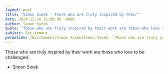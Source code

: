 ```yaml
---
layout: post
title: "Simon Sinek - Those who are truly inspired by their"
date: 2024-12-28 12:00:00 -0000
author: Simon Sinek
quote: "Those who are truly inspired by their work are those who love to be challenged."
subject: Excitement
permalink: /Excitement/Simon Sinek/Simon Sinek - Those who are truly inspired by their
---
```


Those who are truly inspired by their work are those who love to be challenged.

- Simon Sinek
